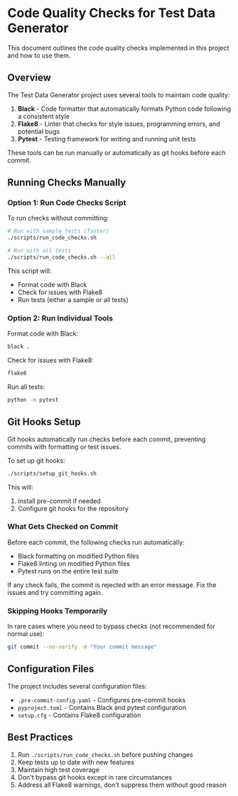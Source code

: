 # Code Quality Checks for Test Data Generator

This document outlines the code quality checks implemented in this project and how to use them.

## Overview

The Test Data Generator project uses several tools to maintain code quality:

1. **Black** - Code formatter that automatically formats Python code following a consistent style
2. **Flake8** - Linter that checks for style issues, programming errors, and potential bugs
3. **Pytest** - Testing framework for writing and running unit tests

These tools can be run manually or automatically as git hooks before each commit.

## Running Checks Manually

### Option 1: Run Code Checks Script

To run checks without committing:

```bash
# Run with sample tests (faster)
./scripts/run_code_checks.sh

# Run with all tests
./scripts/run_code_checks.sh --all
```

This script will:
- Format code with Black
- Check for issues with Flake8
- Run tests (either a sample or all tests)

### Option 2: Run Individual Tools

Format code with Black:
```bash
black .
```

Check for issues with Flake8:
```bash
flake8
```

Run all tests:
```bash
python -m pytest
```

## Git Hooks Setup

Git hooks automatically run checks before each commit, preventing commits with formatting or test issues.

To set up git hooks:

```bash
./scripts/setup_git_hooks.sh
```

This will:
1. Install pre-commit if needed
2. Configure git hooks for the repository

### What Gets Checked on Commit

Before each commit, the following checks run automatically:
- Black formatting on modified Python files
- Flake8 linting on modified Python files
- Pytest runs on the entire test suite

If any check fails, the commit is rejected with an error message. Fix the issues and try committing again.

### Skipping Hooks Temporarily

In rare cases where you need to bypass checks (not recommended for normal use):

```bash
git commit --no-verify -m "Your commit message"
```

## Configuration Files

The project includes several configuration files:

- `.pre-commit-config.yaml` - Configures pre-commit hooks
- `pyproject.toml` - Contains Black and pytest configuration
- `setup.cfg` - Contains Flake8 configuration

## Best Practices

1. Run `./scripts/run_code_checks.sh` before pushing changes
2. Keep tests up to date with new features
3. Maintain high test coverage
4. Don't bypass git hooks except in rare circumstances
5. Address all Flake8 warnings, don't suppress them without good reason